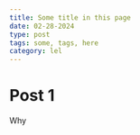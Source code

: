```yaml
---
title: Some title in this page
date: 02-28-2024
type: post
tags: some, tags, here
category: lel
---
```


# Post 1

Why